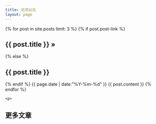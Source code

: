 ```yaml
---
title: 北河以北
layout: page
---
```


<div id="toc">
    {% for post in site.posts limit: 3 %}
        {% if post.post-link %}
        <h2><a href="{{ post.post-link }}" title="External link">{{ post.title }}</a> <a href="{{ post.url }}" title="Permanent link to: '{{ post.title }}'">&raquo;</a></h2>
        {% else %}
        <h2><a href="cn/{{ post.url }}" title="Permanent link to: '{{ post.title }}'">{{ post.title }}</a></h2>
        {% endif %}
<span class="time">
  <time datetime="{{ page.date | date:"%Y-%m-%d" }}">{{ page.date | date:"%Y-%m-%d" }}</time>
</span>
        {{ post.content }}
    {% endfor %}
    
    <p>
   <h2> <a href="{{ site.url }}/archive">更多文章 </a></h2>
    </p>
</div>

